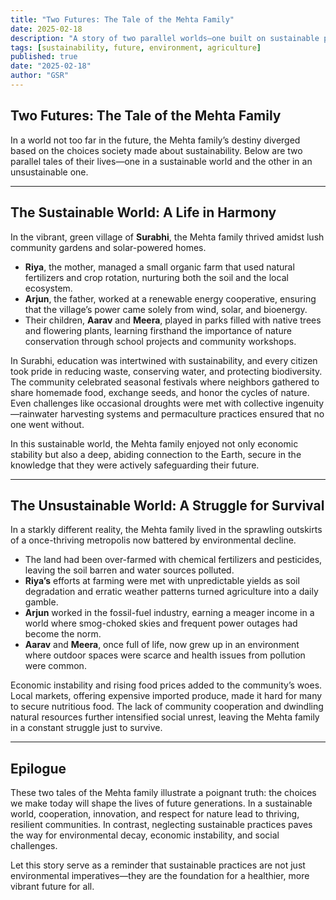 ```yaml
---
title: "Two Futures: The Tale of the Mehta Family"
date: 2025-02-18
description: "A story of two parallel worlds—one built on sustainable practices and the other on unsustainable methods—and the impact on a family, the Mehtas."
tags: [sustainability, future, environment, agriculture]
published: true
date: "2025-02-18"
author: "GSR"
---
```


## Two Futures: The Tale of the Mehta Family

In a world not too far in the future, the Mehta family’s destiny diverged based on the choices society made about sustainability. Below are two parallel tales of their lives—one in a sustainable world and the other in an unsustainable one.

---

## The Sustainable World: A Life in Harmony

In the vibrant, green village of **Surabhi**, the Mehta family thrived amidst lush community gardens and solar-powered homes.

- **Riya**, the mother, managed a small organic farm that used natural fertilizers and crop rotation, nurturing both the soil and the local ecosystem.
- **Arjun**, the father, worked at a renewable energy cooperative, ensuring that the village’s power came solely from wind, solar, and bioenergy.
- Their children, **Aarav** and **Meera**, played in parks filled with native trees and flowering plants, learning firsthand the importance of nature conservation through school projects and community workshops.

In Surabhi, education was intertwined with sustainability, and every citizen took pride in reducing waste, conserving water, and protecting biodiversity. The community celebrated seasonal festivals where neighbors gathered to share homemade food, exchange seeds, and honor the cycles of nature. Even challenges like occasional droughts were met with collective ingenuity—rainwater harvesting systems and permaculture practices ensured that no one went without.

In this sustainable world, the Mehta family enjoyed not only economic stability but also a deep, abiding connection to the Earth, secure in the knowledge that they were actively safeguarding their future.

---

## The Unsustainable World: A Struggle for Survival

In a starkly different reality, the Mehta family lived in the sprawling outskirts of a once-thriving metropolis now battered by environmental decline.

- The land had been over-farmed with chemical fertilizers and pesticides, leaving the soil barren and water sources polluted.
- **Riya’s** efforts at farming were met with unpredictable yields as soil degradation and erratic weather patterns turned agriculture into a daily gamble.
- **Arjun** worked in the fossil-fuel industry, earning a meager income in a world where smog-choked skies and frequent power outages had become the norm.
- **Aarav** and **Meera**, once full of life, now grew up in an environment where outdoor spaces were scarce and health issues from pollution were common.

Economic instability and rising food prices added to the community’s woes. Local markets, offering expensive imported produce, made it hard for many to secure nutritious food. The lack of community cooperation and dwindling natural resources further intensified social unrest, leaving the Mehta family in a constant struggle just to survive.

---

## Epilogue

These two tales of the Mehta family illustrate a poignant truth: the choices we make today will shape the lives of future generations. In a sustainable world, cooperation, innovation, and respect for nature lead to thriving, resilient communities. In contrast, neglecting sustainable practices paves the way for environmental decay, economic instability, and social challenges.

Let this story serve as a reminder that sustainable practices are not just environmental imperatives—they are the foundation for a healthier, more vibrant future for all.
